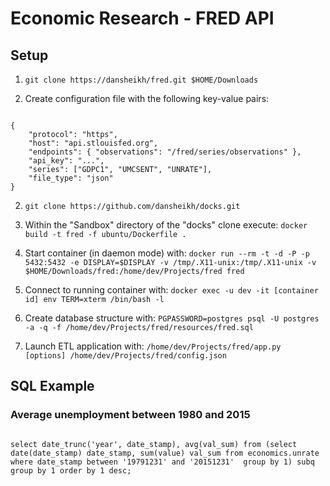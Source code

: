 # Economic Research - FRED API

## Setup

1. `git clone https://dansheikh/fred.git $HOME/Downloads` 

2. Create configuration file with the following key-value pairs:

<code>
{
    "protocol": "https",
    "host": "api.stlouisfed.org",
    "endpoints": { "observations": "/fred/series/observations" },
    "api_key": "...",
    "series": ["GDPC1", "UMCSENT", "UNRATE"],
    "file_type": "json"
}
</code>

2. `git clone https://github.com/dansheikh/docks.git`

3. Within the "Sandbox" directory of the "docks" clone execute: `docker build -t fred -f ubuntu/Dockerfile .`

4. Start container (in daemon mode) with: `docker run --rm -t -d -P -p 5432:5432 -e DISPLAY=$DISPLAY -v /tmp/.X11-unix:/tmp/.X11-unix -v $HOME/Downloads/fred:/home/dev/Projects/fred fred`

5. Connect to running container with: `docker exec -u dev -it [container id] env TERM=xterm /bin/bash -l`

6. Create database structure with: `PGPASSWORD=postgres psql -U postgres -a -q -f /home/dev/Projects/fred/resources/fred.sql`

7. Launch ETL application with: `/home/dev/Projects/fred/app.py [options] /home/dev/Projects/fred/config.json`

## SQL Example
### Average unemployment between 1980 and 2015
<code>
select date_trunc('year', date_stamp), avg(val_sum) from (select date(date_stamp) date_stamp, sum(value) val_sum from economics.unrate where date_stamp between '19791231' and '20151231'  group by 1) subq group by 1 order by 1 desc;
</code>